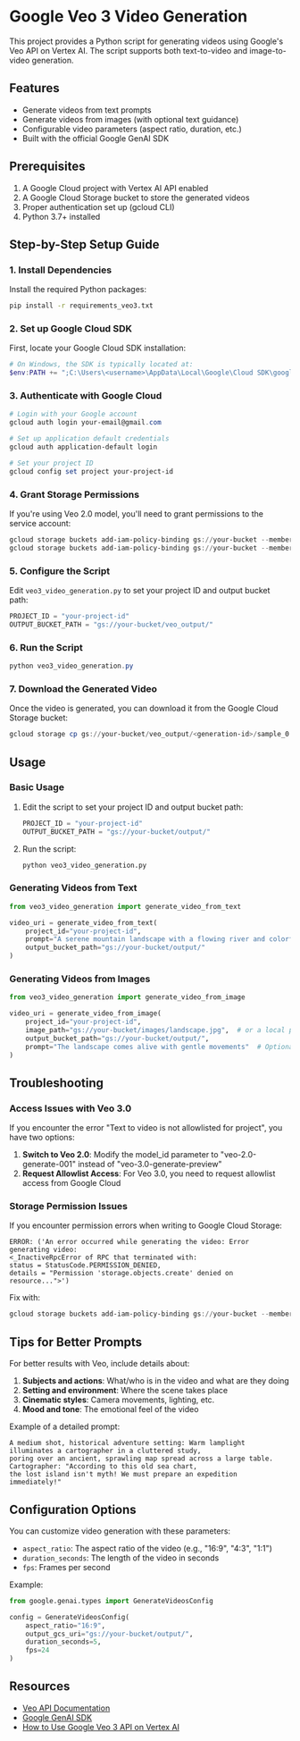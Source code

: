 # Google Veo 3 Video Generation

This project provides a Python script for generating videos using Google's Veo API on Vertex AI. The script supports both text-to-video and image-to-video generation.

## Features

- Generate videos from text prompts
- Generate videos from images (with optional text guidance)
- Configurable video parameters (aspect ratio, duration, etc.)
- Built with the official Google GenAI SDK

## Prerequisites

1. A Google Cloud project with Vertex AI API enabled
2. A Google Cloud Storage bucket to store the generated videos
3. Proper authentication set up (gcloud CLI)
4. Python 3.7+ installed

## Step-by-Step Setup Guide

### 1. Install Dependencies

Install the required Python packages:
```bash
pip install -r requirements_veo3.txt
```

### 2. Set up Google Cloud SDK

First, locate your Google Cloud SDK installation:
```powershell
# On Windows, the SDK is typically located at:
$env:PATH += ";C:\Users\<username>\AppData\Local\Google\Cloud SDK\google-cloud-sdk\bin"
```

### 3. Authenticate with Google Cloud

```powershell
# Login with your Google account
gcloud auth login your-email@gmail.com

# Set up application default credentials
gcloud auth application-default login

# Set your project ID
gcloud config set project your-project-id
```

### 4. Grant Storage Permissions

If you're using Veo 2.0 model, you'll need to grant permissions to the service account:
```powershell
gcloud storage buckets add-iam-policy-binding gs://your-bucket --member="user:cloud-lvm-video-server@prod.google.com" --role=roles/storage.objectCreator
gcloud storage buckets add-iam-policy-binding gs://your-bucket --member="user:cloud-lvm-video-server@prod.google.com" --role=roles/storage.objectAdmin
```

### 5. Configure the Script

Edit `veo3_video_generation.py` to set your project ID and output bucket path:
```python
PROJECT_ID = "your-project-id"
OUTPUT_BUCKET_PATH = "gs://your-bucket/veo_output/"
```

### 6. Run the Script

```powershell
python veo3_video_generation.py
```

### 7. Download the Generated Video

Once the video is generated, you can download it from the Google Cloud Storage bucket:
```powershell
gcloud storage cp gs://your-bucket/veo_output/<generation-id>/sample_0.mp4 .
```

## Usage

### Basic Usage

1. Edit the script to set your project ID and output bucket path:
   ```python
   PROJECT_ID = "your-project-id"
   OUTPUT_BUCKET_PATH = "gs://your-bucket/output/"
   ```

2. Run the script:
   ```bash
   python veo3_video_generation.py
   ```

### Generating Videos from Text

```python
from veo3_video_generation import generate_video_from_text

video_uri = generate_video_from_text(
    project_id="your-project-id",
    prompt="A serene mountain landscape with a flowing river and colorful sunset. Camera slowly pans across the scene.",
    output_bucket_path="gs://your-bucket/output/"
)
```

### Generating Videos from Images

```python
from veo3_video_generation import generate_video_from_image

video_uri = generate_video_from_image(
    project_id="your-project-id",
    image_path="gs://your-bucket/images/landscape.jpg",  # or a local path
    output_bucket_path="gs://your-bucket/output/",
    prompt="The landscape comes alive with gentle movements"  # Optional
)
```

## Troubleshooting

### Access Issues with Veo 3.0

If you encounter the error "Text to video is not allowlisted for project", you have two options:

1. **Switch to Veo 2.0**: Modify the model_id parameter to "veo-2.0-generate-001" instead of "veo-3.0-generate-preview"
2. **Request Allowlist Access**: For Veo 3.0, you need to request allowlist access from Google Cloud

### Storage Permission Issues

If you encounter permission errors when writing to Google Cloud Storage:
```
ERROR: ('An error occurred while generating the video: Error generating video: 
<_InactiveRpcError of RPC that terminated with: 
status = StatusCode.PERMISSION_DENIED, 
details = "Permission 'storage.objects.create' denied on resource...">')
```

Fix with:
```powershell
gcloud storage buckets add-iam-policy-binding gs://your-bucket --member="user:cloud-lvm-video-server@prod.google.com" --role=roles/storage.objectAdmin
```

## Tips for Better Prompts

For better results with Veo, include details about:

1. **Subjects and actions**: What/who is in the video and what are they doing
2. **Setting and environment**: Where the scene takes place
3. **Cinematic styles**: Camera movements, lighting, etc.
4. **Mood and tone**: The emotional feel of the video

Example of a detailed prompt:
```
A medium shot, historical adventure setting: Warm lamplight illuminates a cartographer in a cluttered study, 
poring over an ancient, sprawling map spread across a large table. Cartographer: "According to this old sea chart, 
the lost island isn't myth! We must prepare an expedition immediately!"
```

## Configuration Options

You can customize video generation with these parameters:

- `aspect_ratio`: The aspect ratio of the video (e.g., "16:9", "4:3", "1:1")
- `duration_seconds`: The length of the video in seconds
- `fps`: Frames per second

Example:
```python
from google.genai.types import GenerateVideosConfig

config = GenerateVideosConfig(
    aspect_ratio="16:9",
    output_gcs_uri="gs://your-bucket/output/",
    duration_seconds=5,
    fps=24
)
```

## Resources

- [Veo API Documentation](https://cloud.google.com/vertex-ai/generative-ai/docs/model-reference/veo-video-generation)
- [Google GenAI SDK](https://github.com/google/generative-ai-python)
- [How to Use Google Veo 3 API on Vertex AI](https://apidog.com/blog/google-veo-3-api/) 